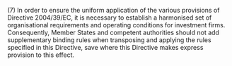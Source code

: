 (7) In order to ensure the uniform application of the various provisions of Directive 2004/39/EC, it is necessary to establish a harmonised set of organisational requirements and operating conditions for investment firms. Consequently, Member States and competent authorities should not add supplementary binding rules when transposing and applying the rules specified in this Directive, save where this Directive makes express provision to this effect.
